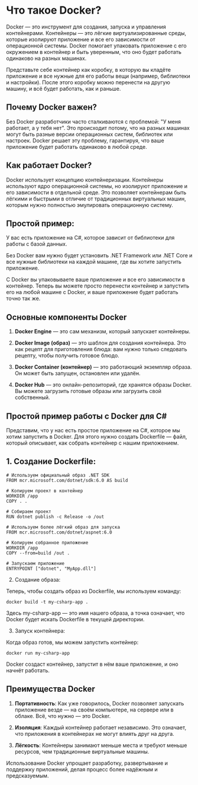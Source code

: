 # Что такое Docker?

Docker — это инструмент для создания, запуска и управления контейнерами. Контейнеры — это лёгкие виртуализированные среды, которые изолируют приложение и все его зависимости от операционной системы. Docker помогает упаковать приложение с его окружением в контейнер и быть уверенным, что оно будет работать одинаково на разных машинах.

Представьте себе контейнер как коробку, в которую вы кладёте приложение и все нужные для его работы вещи (например, библиотеки и настройки). После этого коробку можно перенести на другую машину, и всё будет работать, как и раньше.

## Почему Docker важен?

Без Docker разработчики часто сталкиваются с проблемой: "У меня работает, а у тебя нет". Это происходит потому, что на разных машинах могут быть разные версии операционных систем, библиотек или настроек. Docker решает эту проблему, гарантируя, что ваше приложение будет работать одинаково в любой среде.

## Как работает Docker?

Docker использует концепцию контейнеризации. Контейнеры используют ядро операционной системы, но изолируют приложение и его зависимости в отдельной среде. Это позволяет контейнерам быть лёгкими и быстрыми в отличие от традиционных виртуальных машин, которым нужно полностью эмулировать операционную систему.

## Простой пример:

У вас есть приложение на C#, которое зависит от библиотеки для работы с базой данных.

Без Docker вам нужно будет установить .NET Framework или .NET Core и все нужные библиотеки на каждой машине, где вы хотите запустить приложение.

С Docker вы упаковываете ваше приложение и все его зависимости в контейнер. Теперь вы можете просто перенести контейнер и запустить его на любой машине с Docker, и ваше приложение будет работать точно так же.

## Основные компоненты Docker

1. **Docker Engine** — это сам механизм, который запускает контейнеры.

2. **Docker Image (образ)** — это шаблон для создания контейнера. Это как рецепт для приготовления блюда: вам нужно только следовать рецепту, чтобы получить готовое блюдо.

3. **Docker Container (контейнер)** — это работающий экземпляр образа. Он может быть запущен, остановлен или удалён.

4. **Docker Hub** — это онлайн-репозиторий, где хранятся образы Docker. Вы можете загрузить готовые образы или загрузить свой собственный.

## Простой пример работы с Docker для C#

Представим, что у нас есть простое приложение на C#, которое мы хотим запустить в Docker. Для этого нужно создать Dockerfile — файл, который описывает, как собрать контейнер с нашим приложением.

## 1. Создание Dockerfile:

```
# Используем официальный образ .NET SDK
FROM mcr.microsoft.com/dotnet/sdk:6.0 AS build

# Копируем проект в контейнер
WORKDIR /app
COPY . .

# Собираем проект
RUN dotnet publish -c Release -o /out

# Используем более лёгкий образ для запуска
FROM mcr.microsoft.com/dotnet/aspnet:6.0

# Копируем собранное приложение
WORKDIR /app
COPY --from=build /out .

# Запускаем приложение
ENTRYPOINT ["dotnet", "MyApp.dll"]
```

2. Создание образа:

Теперь, чтобы создать образ из Dockerfile, мы используем команду:

`docker build -t my-csharp-app .`

Здесь my-csharp-app — это имя нашего образа, а точка означает, что Docker будет искать Dockerfile в текущей директории.

3. Запуск контейнера:

Когда образ готов, мы можем запустить контейнер:

`docker run my-csharp-app`

Docker создаст контейнер, запустит в нём ваше приложение, и оно начнёт работать.

## Преимущества Docker

1. **Портативность**: Как уже говорилось, Docker позволяет запускать приложение везде — на своём компьютере, на сервере или в облаке. Всё, что нужно — это Docker.

2. **Изоляция**: Каждый контейнер работает независимо. Это означает, что приложения в контейнерах не могут влиять друг на друга.

3. **Лёгкость**: Контейнеры занимают меньше места и требуют меньше ресурсов, чем традиционные виртуальные машины.

Использование Docker упрощает разработку, развертывание и поддержку приложений, делая процесс более надёжным и предсказуемым.